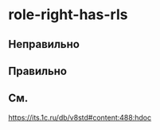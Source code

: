 # role-right-has-rls



## Неправильно

## Правильно

## См.
https://its.1c.ru/db/v8std#content:488:hdoc